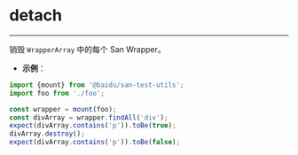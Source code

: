 # detach
---

销毁 `WrapperArray` 中的每个 San Wrapper。

* **示例**：

```js
import {mount} from '@baidu/san-test-utils';
import foo from './foo';

const wrapper = mount(foo);
const divArray = wrapper.findAll('div');
expect(divArray.contains('p')).toBe(true);
divArray.destroy();
expect(divArray.contains('p')).toBe(false);
```
